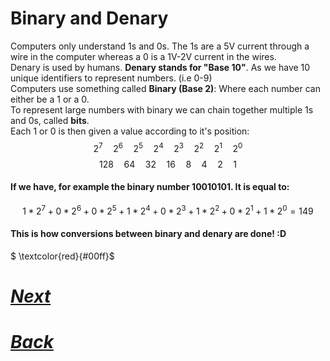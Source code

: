 # Binary and Denary
Computers only understand 1s and 0s. The 1s are a 5V current through a wire in the computer whereas a 0 is a 1V-2V current in the wires.    
Denary is used by humans. **Denary stands for "Base 10"**. As we have 10 unique identifiers to represent numbers. (i.e 0-9)   
Computers use something called **Binary (Base 2)**: Where each number can either be a 1 or a 0.  
To represent large numbers with binary we can chain together multiple 1s and 0s, called **bits**.   
Each 1 or 0 is then given a value according to it's position:
$$ 2^7\quad2^6\quad2^5\quad2^4\quad2^3\quad2^2\quad2^1\quad2^0 $$
$$ 128\quad64 \quad32\quad16\quad8\quad4\quad2\quad1$$
#### If we have, for example the binary number $10010101$. It is equal to: 
$$ 1*2^7+0*2^6+0*2^5+1*2^4+0*2^3+1*2^2+0*2^1+1*2^0 = 149$$
#### This is how conversions between binary and denary are done! :D

$ \textcolor{red}{#00ff}$

# [*Next*](C112.md)
# [*Back*](C110.md)